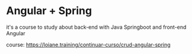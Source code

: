 # Angular + Spring
it's a course to study about back-end with Java Springboot and front-end Angular 

course: https://loiane.training/continuar-curso/crud-angular-spring
